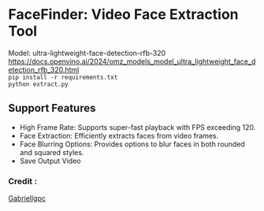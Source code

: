 # FaceFinder: Video Face Extraction Tool
Model: ultra-lightweight-face-detection-rfb-320
https://docs.openvino.ai/2024/omz_models_model_ultra_lightweight_face_detection_rfb_320.html <br>
```pip install -r requirements.txt```<br>
```python extract.py```
## Support Features
* High Frame Rate: Supports super-fast playback with FPS exceeding 120.
* Face Extraction: Efficiently extracts faces from video frames.
* Face Blurring Options: Provides options to blur faces in both rounded and squared styles.
* Save Output Video



### Credit :
[Gabriellgpc](https://github.com/Gabriellgpc/ultra-lightweight-face-detection) <br>
